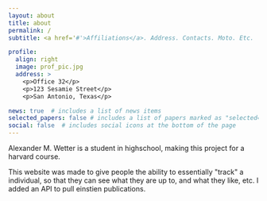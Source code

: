 ```yaml
---
layout: about
title: about
permalink: /
subtitle: <a href='#'>Affiliations</a>. Address. Contacts. Moto. Etc.

profile:
  align: right
  image: prof_pic.jpg
  address: >
    <p>Office 32</p>
    <p>123 Sesamie Street</p>
    <p>San Antonio, Texas</p>

news: true  # includes a list of news items
selected_papers: false # includes a list of papers marked as "selected={true}"
social: false  # includes social icons at the bottom of the page
---
```


Alexander M. Wetter is a student in highschool, making this project for a harvard course.

This website was made to give people the ability to essentially "track" a individual, so that they can see what they are up to, and what they like, etc. I added an API to pull einstien publications.
